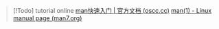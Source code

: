 > [!Todo] tutorial online
> [man快速入门 | 官方文档 (oscc.cc)](https://ysyx.oscc.cc/docs/ics-pa/man.html)
> [man(1) - Linux manual page (man7.org)](https://www.man7.org/linux/man-pages/man1/man.1.html#DESCRIPTION)

